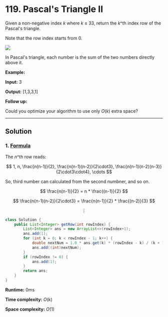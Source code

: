 # 119. Pascal's Triangle II

Given a non-negative index _k_ where _k_ ≤ 33, return the _k_^th index row of the Pascal's triangle.

Note that the row index starts from 0.

![](https://upload.wikimedia.org/wikipedia/commons/0/0d/PascalTriangleAnimated2.gif)

In Pascal's triangle, each number is the sum of the two numbers directly above it.

**Example:**

**Input:** 3

**Output:** [1,3,3,1]

**Follow up:**

Could you optimize your algorithm to use only _O_(_k_) extra space?

---
## Solution

### 1.  [Formula](https://math.stackexchange.com/questions/1154955/is-there-an-equation-that-represents-the-nth-row-in-pascals-triangle)

The _n_^th row reads:

<script type="text/javascript" src="http://cdn.mathjax.org/mathjax/latest/MathJax.js?config=default"></script>

$$
1, n, \frac{n(n-1)}{2}, \frac{n(n-1)(n-2)}{2\cdot3},  \frac{n(n-1)(n-2)(n-3)}{2\cdot3\cdot4}, \cdots
$$

So, third number can calculated from the second numbner, and so on.

$$
\frac{n(n-1)}{2} = n * \frac{(n-1)}{2}
$$

$$
\frac{n(n-1)(n-2)}{2\cdot3} = \frac{n(n-1)}{2} * \frac{(n-2)}{3}
$$

$$
\vdots
$$

```java
class Solution {
    public List<Integer> getRow(int rowIndex) {
        List<Integer> ans = new ArrayList<>(rowIndex+1);
        ans.add(1);
        for (int k = 0; k < rowIndex - 1; k++) {
            double nextNum = 1.0 * ans.get(k) * (rowIndex - k) / (k + 1);
            ans.add((int)nextNum);
        }
        if (rowIndex != 0) {
            ans.add(1);
        }
        return ans;
    }
}
```

**Runtime:**  0ms

**Time complexity:** _O_(k)

**Space complexity:** _O_(1)
